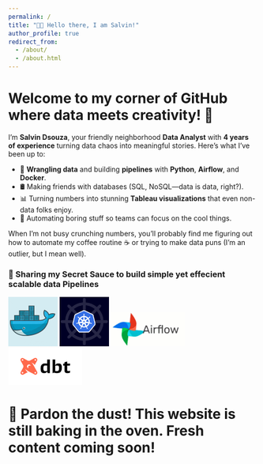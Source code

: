 ```yaml
---
permalink: /
title: "👋🏻 Hello there, I am Salvin!"
author_profile: true
redirect_from: 
  - /about/
  - /about.html
---
```


#  Welcome to my corner of GitHub where data meets creativity! 🎉  

I’m **Salvin Dsouza**, your friendly neighborhood **Data Analyst** with **4 years of experience** turning data chaos into meaningful stories. Here’s what I’ve been up to:  
- 🔄 **Wrangling data** and building **pipelines** with **Python**, **Airflow**, and **Docker**.  
- 🛢️ Making friends with databases (SQL, NoSQL—data is data, right?).  
- 📊 Turning numbers into stunning **Tableau visualizations** that even non-data folks enjoy.  
- 🤖 Automating boring stuff so teams can focus on the cool things.  

When I’m not busy crunching numbers, you’ll probably find me figuring out how to automate my coffee routine ☕ or trying to make data puns (I’m an outlier, but I mean well).  

<!-- ### 🔗 Check Out My Projects  
Dive in and explore! From scalable pipelines to dashboards that actually make sense, I’ve got something for everyone who loves data as much as I do. Let’s make data awesome together! 🎢  
🔗 Broken link? Not a chance! 🚀 This rocket’s launching soon—just looking for the "ON" switch. 🛠️✨ Hang tight! 😄    -->



### 🤫 Sharing my Secret Sauce to build simple yet effecient scalable data Pipelines 
<img src="https://github.com/salvindsouza/Portfolio/blob/master/images/docker.gif?raw=true" alt="Docker Image" width="100" />          <img src="https://github.com/salvindsouza/Portfolio/blob/master/images/kubernetes.gif?raw=true" alt="Kubernetes" width="100" />          <img style="text-align: center;" src="https://github.com/salvindsouza/Portfolio/blob/master/images/airflow.gif?raw=true" alt="Airflow" width="150" />         <img style="text-align: center;" src="https://github.com/salvindsouza/Portfolio/blob/master/images/dbt.png?raw=true" alt="Dbt" width="150" />



# 🚧 Pardon the dust! This website is still baking in the oven. Fresh content coming soon!
